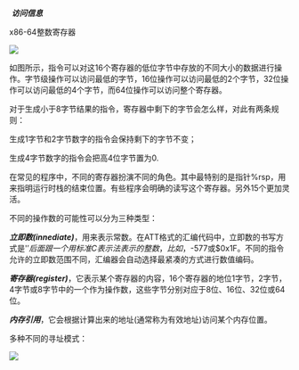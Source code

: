 ​						***访问信息***



x86-64整数寄存器

![](D:\typora\page\StudyNote\深入理解计算机系统\img\整数寄存器.jpg)

如图所示，指令可以对这16个寄存器的低位字节中存放的不同大小的数据进行操作。字节级操作可以访问最低的字节，16位操作可以访问最低的2个字节，32位操作可以访问最低的4个字节，而64位操作可以访问整个寄存器。

对于生成小于8字节结果的指令，寄存器中剩下的字节会怎么样，对此有两条规则：

生成1字节和2字节数字的指令会保持剩下的字节不变；

生成4字节数字的指令会把高4位字节置为0.



在常见的程序中，不同的寄存器扮演不同的角色。其中最特别的是指针%rsp，用来指明运行时栈的结束位置。有些程序会明确的读写这个寄存器。另外15个更加灵活。



不同的操作数的可能性可以分为三种类型：

***立即数(innediate)***，用来表示常数。在ATT格式的汇编代码中，立即数的书写方式是'$'后面跟一个用标准C表示法表示的整数，比如，$-577或$0x1F。不同的指令允许的立即数范围不同，汇编器会自动选择最紧凑的方式进行数值编码。

***寄存器(register)***，它表示某个寄存器的内容，16个寄存器的地位1字节，2字节，4字节或8字节中的一个作为操作数，这些字节分别对应于8位、16位、32位或64位。

***内存引用***，它会根据计算出来的地址(通常称为有效地址)访问某个内存位置。



多种不同的寻址模式：



![](D:\typora\page\StudyNote\深入理解计算机系统\img\寻址模式.jpg)



































